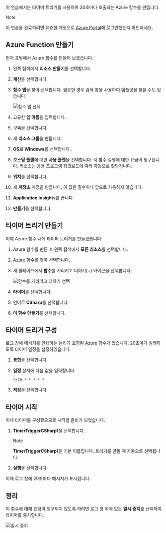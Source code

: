 이 연습에서는 타이머 트리거를 사용하여 20초마다 호출되는 Azure 함수를 만듭니다.

> [!NOTE] 
> 이 연습을 완료하려면 유효한 계정으로 [Azure Portal](https://portal.azure.com/)에 로그인했는지 확인하세요.

## <a name="create-an-azure-function"></a>Azure Function 만들기

먼저 포털에서 Azure 함수를 만들어 보겠습니다.

1. 왼쪽 탐색에서 **리소스 만들기**를 선택합니다.

1. **계산**을 선택합니다.

1. **함수 앱**을 찾아 선택합니다. 필요한 경우 검색 창을 사용하여 템플릿을 찾을 수도 있습니다.

    ![함수 앱 선택](../media-drafts/4-click-function-app.png)

1. 고유한 **앱 이름**을 입력합니다.

1. **구독**을 선택합니다.

1. 새 **리소스 그룹**을 만듭니다.

1. **OS**로 **Windows**를 선택합니다.

1. **호스팅 플랜**에 대한 **사용 플랜**을 선택합니다. 각 함수 실행에 대한 요금이 청구됩니다. 리소스는 응용 프로그램 워크로드에 따라 자동으로 할당됩니다.

1. **위치**를 선택합니다.

1. 새 **저장소** 계정을 만듭니다. 이 값은 필수이나 앞으로 사용하지 않습니다.

1. **Application Insights**를 끕니다.

1. **만들기**를 선택합니다.

## <a name="create-a-timer-trigger"></a>타이머 트리거 만들기

이제 Azure 함수 내에 타이머 트리거를 만들겠습니다.

1. Azure 함수를 만든 후 왼쪽 탐색에서 **모든 리소스**를 선택합니다.

1. Azure 함수를 찾아 선택합니다.

1. 새 블레이드에서 **함수**를 가리키고 더하기(+) 아이콘을 선택합니다.

    ![함수를 가리키고 더하기 선택](../media-drafts/4-hover-function.png)

1. **타이머**를 선택합니다.

1. 언어로 **CSharp**를 선택합니다.

1. **이 함수 만들기**를 선택합니다.

## <a name="configure-the-timer-trigger"></a>타이머 트리거 구성

로그 창에 메시지를 인쇄하는 논리가 포함된 Azure 함수가 있습니다. 20초마다 실행하도록 타이머 일정을 설정하겠습니다.

1. **통합**을 선택합니다.

1. **일정** 상자에 다음 값을 입력합니다.

    ```
    */20 * * * * *
    ```

1. **저장**을 선택합니다.

## <a name="start-the-timer"></a>타이머 시작

이제 타이머를 구성했으므로 시작할 준비가 되었습니다.

1. **TimerTriggerCSharp1**을 선택합니다. 

    > [!NOTE]
    > **TimerTriggerCSharp1**은 기본 이름입니다. 트리거를 만들 때 자동으로 선택됩니다.

1. **실행**을 선택합니다. 

이때 로그 창에 20초마다 메시지가 표시됩니다.

## <a name="clean-up"></a>정리

이 함수에 대해 요금이 청구되지 않도록 하려면 로그 창 위에 있는 **일시 중지**를 선택하여 타이머를 중지합니다.

![일시 중지](../media-drafts/4-pause-timer.png)


